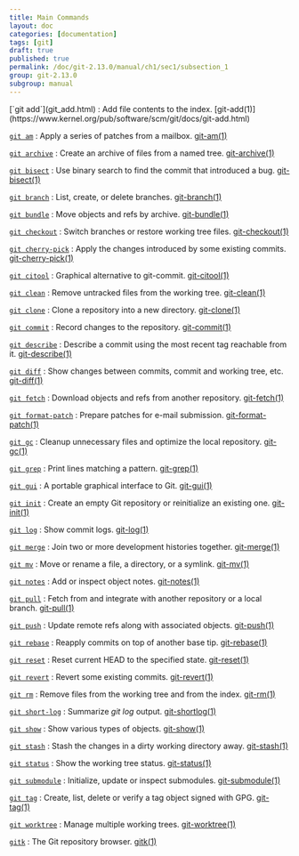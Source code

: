 ```yaml
---
title: Main Commands
layout: doc
categories: [documentation]
tags: [git]
draft: true
published: true
permalink: /doc/git-2.13.0/manual/ch1/sec1/subsection_1
group: git-2.13.0
subgroup: manual
---
```


<div class="dl_as_table width_150" markdown="1">
[`git add`](git_add.html)
: Add file contents to the index. [git-add(1)](https://www.kernel.org/pub/software/scm/git/docs/git-add.html)

[`git am`](git_am.html)
: Apply a series of patches from a mailbox. [git-am(1)](https://www.kernel.org/pub/software/scm/git/docs/git-am.html)

[`git archive`](git_archive.html)
: Create an archive of files from a named tree. [git-archive(1)](https://www.kernel.org/pub/software/scm/git/docs/git-archive.html)

[`git bisect`](git_bisect.html)
: Use binary search to find the commit that introduced a bug. [git-bisect(1)](https://www.kernel.org/pub/software/scm/git/docs/git-bisect.html)

[`git branch`](git_branch.html)
: List, create, or delete branches. [git-branch(1)](https://www.kernel.org/pub/software/scm/git/docs/git-branch.html)

[`git bundle`](git_bundle.html)
: Move objects and refs by archive. [git-bundle(1)](https://www.kernel.org/pub/software/scm/git/docs/git-bundle.html)

[`git checkout`](git_checkout.html)
: Switch branches or restore working tree files. [git-checkout(1)](https://www.kernel.org/pub/software/scm/git/docs/git-checkout.html)

[`git cherry-pick`](git_cherry_pick.html)
: Apply the changes introduced by some existing commits. [git-cherry-pick(1)](https://www.kernel.org/pub/software/scm/git/docs/git-cherry-pick.html)

[`git citool`](git_citool.html)
: Graphical alternative to git-commit. [git-citool(1)](https://www.kernel.org/pub/software/scm/git/docs/git-citool.html)

[`git clean`](git_clean.html)
: Remove untracked files from the working tree. [git-clean(1)](https://www.kernel.org/pub/software/scm/git/docs/git-clean.html)

[`git clone`](git_clone.html)
: Clone a repository into a new directory. [git-clone(1)](https://www.kernel.org/pub/software/scm/git/docs/git-clone.html)

[`git commit`](git_commit.html)
: Record changes to the repository. [git-commit(1)](https://www.kernel.org/pub/software/scm/git/docs/git-commit.html)

[`git describe`](git_describe.html)
: Describe a commit using the most recent tag reachable from it. [git-describe(1)](https://www.kernel.org/pub/software/scm/git/docs/git-describe.html)

[`git diff`](git_diff.html)
: Show changes between commits, commit and working tree, etc. [git-diff(1)](https://www.kernel.org/pub/software/scm/git/docs/git-diff.html)

[`git fetch`](git_fetch.html)
: Download objects and refs from another repository. [git-fetch(1)](https://www.kernel.org/pub/software/scm/git/docs/git-fetch.html)

[`git format-patch`](git_format_patch.html)
: Prepare patches for e-mail submission. [git-format-patch(1)](https://www.kernel.org/pub/software/scm/git/docs/git-format-patch.html)

[`git gc`](git_gc.html)
: Cleanup unnecessary files and optimize the local repository. [git-gc(1)](https://www.kernel.org/pub/software/scm/git/docs/git-gc.html)

[`git grep`](git_grep.html)
: Print lines matching a pattern. [git-grep(1)](https://www.kernel.org/pub/software/scm/git/docs/git-grep.html)

[`git gui`](git_gui.html)
: A portable graphical interface to Git. [git-gui(1)](https://www.kernel.org/pub/software/scm/git/docs/git-gui.html)

[`git init`](git_init.html)
: Create an empty Git repository or reinitialize an existing one. [git-init(1)](https://www.kernel.org/pub/software/scm/git/docs/git-init.html)

[`git log`](git_log.html)
: Show commit logs. [git-log(1)](https://www.kernel.org/pub/software/scm/git/docs/git-log.html)

[`git merge`](git_merge.html)
: Join two or more development histories together. [git-merge(1)](https://www.kernel.org/pub/software/scm/git/docs/git-merge.html)

[`git mv`](git_mv.html)
: Move or rename a file, a directory, or a symlink. [git-mv(1)](https://www.kernel.org/pub/software/scm/git/docs/git-mv.html)

[`git notes`](git_notes.html)
: Add or inspect object notes. [git-notes(1)](https://www.kernel.org/pub/software/scm/git/docs/git-notes.html)

[`git pull`](git_pull.html)
: Fetch from and integrate with another repository or a local branch. [git-pull(1)](https://www.kernel.org/pub/software/scm/git/docs/git-pull.html)

[`git push`](git_push.html)
: Update remote refs along with associated objects. [git-push(1)](https://www.kernel.org/pub/software/scm/git/docs/git-push.html)

[`git rebase`](git_rebase.html)
: Reapply commits on top of another base tip. [git-rebase(1)](https://www.kernel.org/pub/software/scm/git/docs/git-rebase.html)

[`git reset`](git_reset.html)
: Reset current HEAD to the specified state. [git-reset(1)](https://www.kernel.org/pub/software/scm/git/docs/git-reset.html)

[`git revert`](git_revert.html)
: Revert some existing commits. [git-revert(1)](https://www.kernel.org/pub/software/scm/git/docs/git-revert.html)

[`git rm`](git_rm.html)
: Remove files from the working tree and from the index. [git-rm(1)](https://www.kernel.org/pub/software/scm/git/docs/git-rm.html)

[`git short-log`](git_short_log.html)
: Summarize *git log* output. [git-shortlog(1)](https://www.kernel.org/pub/software/scm/git/docs/git-shortlog.html)

[`git show`](git_show.html)
: Show various types of objects. [git-show(1)](https://www.kernel.org/pub/software/scm/git/docs/git-show.html)

[`git stash`](git_stash.html)
: Stash the changes in a dirty working directory away. [git-stash(1)](https://www.kernel.org/pub/software/scm/git/docs/git-stash.html)

[`git status`](git_status.html)
: Show the working tree status. [git-status(1)](https://www.kernel.org/pub/software/scm/git/docs/git-status.html)

[`git submodule`](git_submodule.html)
: Initialize, update or inspect submodules. [git-submodule(1)](https://www.kernel.org/pub/software/scm/git/docs/git-submodule.html)

[`git tag`](git_tag.html)
: Create, list, delete or verify a tag object signed with GPG. [git-tag(1)](https://www.kernel.org/pub/software/scm/git/docs/git-tag.html)

[`git worktree`](git_worktree.html)
: Manage multiple working trees. [git-worktree(1)](https://www.kernel.org/pub/software/scm/git/docs/git-worktree.html)

[`gitk`](gitk.html)
: The Git repository browser. [gitk(1)](https://www.kernel.org/pub/software/scm/git/docs/gitk.html)
</div>

